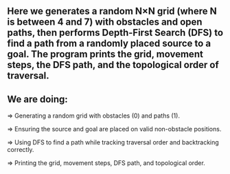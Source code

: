 ## Here we generates a random N×N grid (where N is between 4 and 7) with obstacles and open paths, then performs Depth-First Search (DFS) to find a path from a randomly placed source to a goal. The program prints the grid, movement steps, the DFS path, and the topological order of traversal.

## We are doing:

⇒ Generating a random grid with obstacles (0) and paths (1).

⇒ Ensuring the source and goal are placed on valid non-obstacle positions.

⇒ Using DFS to find a path while tracking traversal order and backtracking correctly.

⇒ Printing the grid, movement steps, DFS path, and topological order.
